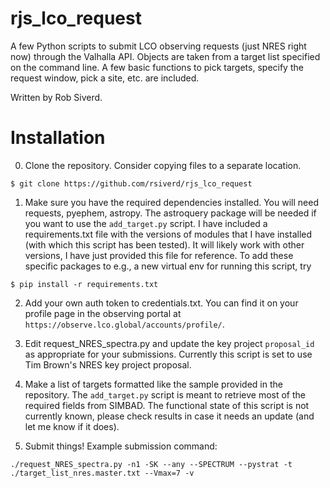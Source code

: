 # rjs_lco_request
A few Python scripts to submit LCO observing requests (just NRES right now)
through the Valhalla API. Objects are taken from a target list specified on
the command line. A few basic functions to pick targets, specify the request
window, pick a site, etc. are included.

Written by Rob Siverd.

Installation
============

0) Clone the repository. Consider copying files to a separate location.
```
$ git clone https://github.com/rsiverd/rjs_lco_request
```

1) Make sure you have the required dependencies installed. You will need
requests, pyephem, astropy. The astroquery package will be needed if you want
to use the `add_target.py` script. I have included a requirements.txt file with
the versions of modules that I have installed (with which this script has been
tested). It will likely work with other versions, I have just provided this
file for reference. To add these specific packages to e.g., a new virtual env
for running this script, try 
```
$ pip install -r requirements.txt
```

2) Add your own auth token to credentials.txt. You can find it on your profile
page in the observing portal at `https://observe.lco.global/accounts/profile/`.

3) Edit request_NRES_spectra.py and update the key project `proposal_id` 
as appropriate for your submissions. Currently this script is set to use Tim
Brown's NRES key project proposal.

4) Make a list of targets formatted like the sample provided in the repository.
The `add_target.py` script is meant to retrieve most of the required fields
from SIMBAD. The functional state of this script is not currently known, please
check results in case it needs an update (and let me know if it does).

5) Submit things! Example submission command:
```
./request_NRES_spectra.py -n1 -SK --any --SPECTRUM --pystrat -t ./target_list_nres.master.txt --Vmax=7 -v
```

